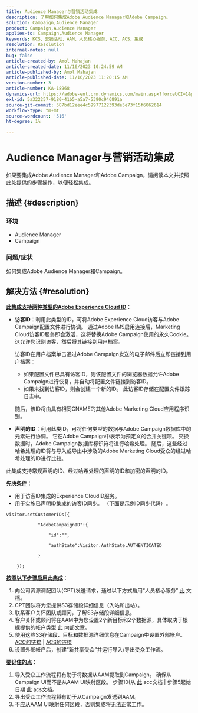 ```yaml
---
title: Audience Manager与营销活动集成
description: 了解如何集成Adobe Audience Manager和Adobe Campaign。
solution: Campaign,Audience Manager
product: Campaign,Audience Manager
applies-to: Campaign,Audience Manager
keywords: KCS、营销活动、AAM、人员核心服务、ACC、ACS、集成
resolution: Resolution
internal-notes: null
bug: false
article-created-by: Amol Mahajan
article-created-date: 11/16/2023 10:24:59 AM
article-published-by: Amol Mahajan
article-published-date: 11/16/2023 11:20:15 AM
version-number: 3
article-number: KA-18968
dynamics-url: https://adobe-ent.crm.dynamics.com/main.aspx?forceUCI=1&pagetype=entityrecord&etn=knowledgearticle&id=8e69bb5f-6a84-ee11-8179-6045bd006b4b
exl-id: 5a322257-9180-41b5-a5a7-5390c946891a
source-git-commit: 587bd12eee4c59977122393de5e73f15f6062614
workflow-type: tm+mt
source-wordcount: '516'
ht-degree: 1%

---
```


# Audience Manager与营销活动集成


如果要集成Adobe Audience Manager和Adobe Campaign，请阅读本文并按照此处提供的步骤操作，以便轻松集成。

## 描述 {#description}


### <b>环境</b>

- Audience Manager
- Campaign




### <b>问题/症状</b>

如何集成Adobe Audience Manager和Campaign。


## 解决方法 {#resolution}




<u><b>此集成支持两种类型的Adobe Experience Cloud ID</b></u>：

- <b>访客ID</b>：利用此类型的ID，可将Adobe Experience Cloud访客与Adobe Campaign配置文件进行协调。 通过Adobe IMS启用连接后，Marketing Cloud访客ID服务即会激活，这将替换Adobe Campaign使用的永久Cookie。 这允许您识别访客，然后将其链接到用户档案。



  访客ID在用户档案单击通过Adobe Campaign发送的电子邮件后立即链接到用户档案：

   - 如果配置文件已具有访客ID，则该配置文件的浏览器数据允许Adobe Campaign进行恢复，并自动将配置文件链接到访客ID。
   - 如果未找到访客ID，则会创建一个新的ID。 此访客ID存储在配置文件跟踪日志中。

  随后，该ID将由具有相同CNAME的其他Adobe Marketing Cloud应用程序识别。
- <b>声明的ID</b>：利用此类ID，可将任何类型的数据与Adobe Campaign数据库中的元素进行协调。 它在Adobe Campaign中表示为预定义的合并关键项。 交换数据时，Adobe Campaign数据库标识符将进行哈希处理。 随后，这些经过哈希处理的ID将与导入或导出中涉及的Adobe Marketing Cloud受众的经过哈希处理的ID进行比较。


此集成支持常规声明的ID、经过哈希处理的声明的ID和加密的声明的ID。

<u><b>先决条件</b></u>：

- 用于访客ID集成的Experience CloudID服务。
- 用于实施已声明ID集成的访客ID同步。 （下面是示例ID同步代码）&#x200B;。



```
visitor.setCustomerIDs({

            "AdobeCampaignID":{

                "id":"",

                "authState":Visitor.AuthState.AUTHENTICATED

            }

    });
```




<u><b>按照以下步骤启用此集成</b></u>：

1. 向公司资源调配团队(CPT)发送请求，通过以下方式启用“人员核心服务” [此](https://adobe-ent.crm.dynamics.com/main.aspx?appid=c8f3a4cd-a068-e911-a957-000d3a34e00b&amp;amp;pagetype=entityrecord&amp;amp;etn=knowledgearticle&amp;amp;id=d2a266a4-b3a9-ec11-983f-000d3a349e63) 文档。
2. CPT团队将为您提供S3存储段详细信息（入站和出站）。
3. 联系客户关怀团队或顾问，了解S3存储段详细信息。
4. 客户关怀或顾问将在AAM中为您设置2个新目标和2个数据源，具体取决于根据提供的帐户类型 [此](https://wiki.corp.adobe.com/pages/viewpage.action?pageId=1061261145) 内部文章。
5. 使用这些S3存储段、目标和数据源详细信息在Campaign中设置外部帐户。 [ACC的链接](https://experienceleague.adobe.com/docs/experience-cloud-kcs/kbarticles/KA-16470.html?lang=es-ES) | [ACS的链接](https://experienceleague.adobe.com/docs/campaign-standard/using/integrating-with-adobe-cloud/working-with-campaign-and-audience-manager-or-people-core-service/sharing-audiences-with-audience-manager-or-people-core-service.html?lang=en)
6. 设置外部帐户后，创建“新共享受众”并运行导入/导出受众工作流。


<u><b>要记住的点</b></u>：

1. 导入受众工作流程将有助于将数据从AAM提取到Campaign。 确保从Campaign UI而不是从AAM UI映射区段。 步骤10(从 [此](https://experienceleague.adobe.com/docs/experience-cloud-kcs/kbarticles/KA-16470.html?lang=es-ES) acc文档 | 步骤5起始日期 [此](https://experienceleague.adobe.com/docs/campaign-standard/using/integrating-with-adobe-cloud/working-with-campaign-and-audience-manager-or-people-core-service/sharing-audiences-with-audience-manager-or-people-core-service.html?lang=en) acs文档。
2. 导出受众工作流程将有助于从Campaign发送到AAM。
3. 不应从AAM UI映射任何区段，否则集成将无法正常工作。
